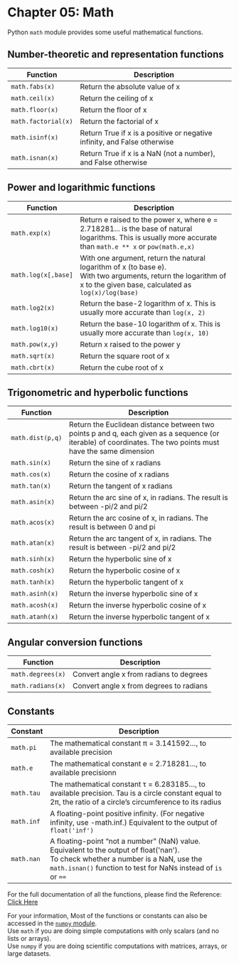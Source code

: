 # Chapter 05: Math

Python ```math``` module provides some useful mathematical functions. <br/>

## Number-theoretic and representation functions

|Function|Description|
|---|---|
|```math.fabs(x)```|Return the absolute value of x|
|```math.ceil(x)```|Return the ceiling of x|
|```math.floor(x)```|Return the floor of x|
|```math.factorial(x)```|Return the factorial of x|
|```math.isinf(x)```|Return True if x is a positive or negative infinity, and False otherwise|
|```math.isnan(x)```|Return True if x is a NaN (not a number), and False otherwise|

## Power and logarithmic functions

|Function|Description|
|---|---|
|```math.exp(x)```|Return e raised to the power x, where e = 2.718281... is the base of natural logarithms. This is usually more accurate than ```math.e ** x``` or ```pow(math.e,x)```|
|```math.log(x[,base]```|With one argument, return the natural logarithm of x (to base e).<br/>With two arguments, return the logarithm of x to the given base, calculated as ```log(x)/log(base)```|
|```math.log2(x)```|Return the base-2 logarithm of x. This is usually more accurate than ```log(x, 2)```|
|```math.log10(x)```|Return the base-10 logarithm of x. This is usually more accurate than ```log(x, 10)```|
|```math.pow(x,y)```|Return x raised to the power y|
|```math.sqrt(x)```|Return the square root of x|
|```math.cbrt(x)```|Return the cube root of x|

## Trigonometric and hyperbolic functions
|Function|Description|
|---|---|
|```math.dist(p,q)```|Return the Euclidean distance between two points p and q, each given as a sequence (or iterable) of coordinates. The two points must have the same dimension|
|```math.sin(x)```|Return the sine of x radians|
|```math.cos(x)```|Return the cosine of x radians|
|```math.tan(x)```|Return the tangent of x radians|
|```math.asin(x)```|Return the arc sine of x, in radians. The result is between -pi/2 and pi/2|
|```math.acos(x)```|Return the arc cosine of x, in radians. The result is between 0 and pi|
|```math.atan(x)```|Return the arc tangent of x, in radians. The result is between -pi/2 and pi/2|
|```math.sinh(x)```|Return the hyperbolic sine of x|
|```math.cosh(x)```|Return the hyperbolic cosine of x|
|```math.tanh(x)```|Return the hyperbolic tangent of x|
|```math.asinh(x)```|Return the inverse hyperbolic sine of x|
|```math.acosh(x)```|Return the inverse hyperbolic cosine of x|
|```math.atanh(x)```|Return the inverse hyperbolic tangent of x|

## Angular conversion functions
|Function|Description|
|---|---|
|```math.degrees(x)```|Convert angle x from radians to degrees|
|```math.radians(x)```|Convert angle x from degrees to radians|

## Constants
|Constant|Description|
|---|---|
|```math.pi```|The mathematical constant π = 3.141592…, to available precision|
|```math.e```|The mathematical constant e = 2.718281…, to available precisionn|
|```math.tau```|The mathematical constant τ = 6.283185…, to available precision. Tau is a circle constant equal to 2π, the ratio of a circle’s circumference to its radius|
|```math.inf```|A floating-point positive infinity. (For negative infinity, use -math.inf.) Equivalent to the output of ```float('inf')```|
|```math.nan```|A floating-point “not a number” (NaN) value. Equivalent to the output of float('nan').<br/>To check whether a number is a NaN, use the ```math.isnan()``` function to test for NaNs instead of ```is``` or ```==```|

For the full documentation of all the functions, please find the Reference: [Click Here](https://docs.python.org/3/library/math.html#number-theoretic-and-representation-functions) <br/>

For your information,
Most of the functions or constants can also be accessed in the [```numpy``` module](ChpX_Numpy.md). <br/>
Use ```math``` if you are doing simple computations with only scalars (and no lists or arrays). <br/>
Use ```numpy``` if you are doing scientific computations with matrices, arrays, or large datasets.
